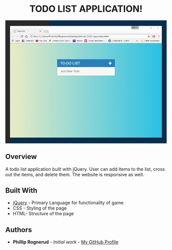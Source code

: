 <h1 align="center"><strong>TODO LIST APPLICATION!</strong></h1>

<img src="https://github.com/philliprognerud/TODO-app/blob/master/assets/images/CUTRNcurAM.gif" align="center" >

<h2>Overview</h2>

A todo list application built with jQuery. User can add items to the list, cross out the items, and delete them. The website is responsive as well.

## Built With

* [jQuery](https://www.javascript.com/) - Primary Language for functionality of game
* CSS - Styling of the page
* HTML- Structure of the page


## Authors

* **Phillip Rognerud** - *Initial work* - [My GitHub Profile](https://github.com/philliprognerud)

